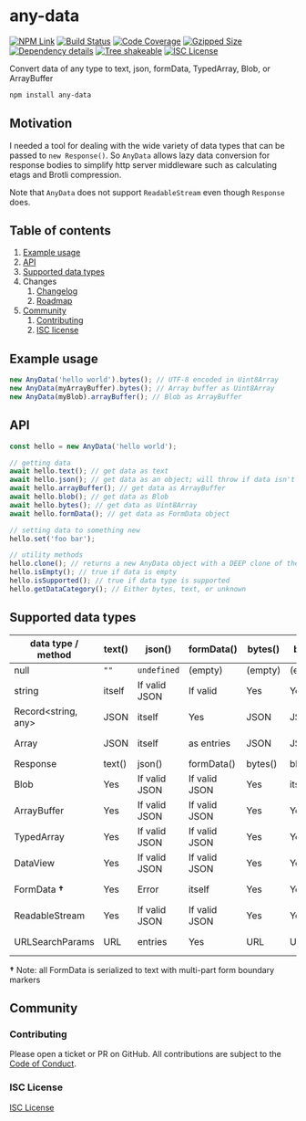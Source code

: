 # any-data

[![NPM Link](https://img.shields.io/npm/v/any-data?v=1.0.0)](https://npmjs.com/package/any-data)
[![Build Status](https://github.com/github/docs/actions/workflows/workflow.yml/badge.svg)](https://github.com/kensnyder/any-data/actions)
[![Code Coverage](https://codecov.io/gh/kensnyder/any-data/branch/main/graph/badge.svg?v=1.0.0)](https://codecov.io/gh/kensnyder/any-data)
[![Gzipped Size](https://badgen.net/bundlephobia/minzip/any-data/?label=minzipped+size&v=1.0.0)](https://bundlephobia.com/package/any-data@1.0.0)
[![Dependency details](https://badgen.net/bundlephobia/dependency-count/any-data?v=1.0.0)](https://www.npmjs.com/package/any-data?activeTab=dependencies)
[![Tree shakeable](https://badgen.net/bundlephobia/tree-shaking/any-data?v=1.0.0)](https://www.npmjs.com/package/any-data)
[![ISC License](https://img.shields.io/npm/l/any-data.svg?v=1.0.0)](https://opensource.org/licenses/ISC)

Convert data of any type to text, json, formData, TypedArray, Blob, or
ArrayBuffer

```bash
npm install any-data
```

## Motivation

I needed a tool for dealing with the wide variety of data types that can be
passed to `new Response()`. So `AnyData` allows lazy data conversion for response
bodies to simplify http server middleware such as calculating etags and Brotli
compression.

Note that `AnyData` does not support `ReadableStream` even though `Response`
does.

## Table of contents

1. [Example usage](#example-usage)
1. [API](#api)
1. [Supported data types](#supported-data-types)
1. Changes
   1. [Changelog](https://github.com/kensnyder/any-data/blob/master/CHANGELOG.md)
   1. [Roadmap](https://github.com/kensnyder/any-data/blob/master/ROADMAP.md)
1. [Community](#community)
   1. [Contributing](#contributing)
   1. [ISC license](#isc-license)

## Example usage

```ts
new AnyData('hello world').bytes(); // UTF-8 encoded in Uint8Array
new AnyData(myArrayBuffer).bytes(); // Array buffer as Uint8Array
new AnyData(myBlob).arrayBuffer(); // Blob as ArrayBuffer
```

## API

```ts
const hello = new AnyData('hello world');

// getting data
await hello.text(); // get data as text
await hello.json(); // get data as an object; will throw if data isn't valid JSON
await hello.arrayBuffer(); // get data as ArrayBuffer
await hello.blob(); // get data as Blob
await hello.bytes(); // get data as Uint8Array
await hello.formData(); // get data as FormData object

// setting data to something new
hello.set('foo bar');

// utility methods
hello.clone(); // returns a new AnyData object with a DEEP clone of the underlying data
hello.isEmpty(); // true if data is empty
hello.isSupported(); // true if data type is supported
hello.getDataCategory(); // Either bytes, text, or unknown
```

## Supported data types

| data type / method  | text() | json()        | formData()    | bytes() | blob()  | arrayBuffer() | clone()   |
| ------------------- | ------ | ------------- | ------------- | ------- | ------- | ------------- | --------- |
| null                | `""`   | `undefined`   | (empty)       | (empty) | (empty) | (empty)       | null      |
| string              | itself | If valid JSON | If valid      | Yes     | Yes     | Yes           | itself    |
| Record<string, any> | JSON   | itself        | Yes           | JSON    | JSON    | JSON          | deep copy |
| Array<any>          | JSON   | itself        | as entries    | JSON    | JSON    | JSON          | deep copy |
| Response            | text() | json()        | formData()    | bytes() | blob()  | arrayBuffer() | clone()   |
| Blob                | Yes    | If valid JSON | If valid JSON | Yes     | itself  | Yes           | deep copy |
| ArrayBuffer         | Yes    | If valid JSON | If valid JSON | Yes     | Yes     | Yes           | deep copy |
| TypedArray          | Yes    | If valid JSON | If valid JSON | Yes     | Yes     | Yes           | deep copy |
| DataView            | Yes    | If valid JSON | If valid JSON | Yes     | Yes     | Yes           | deep copy |
| FormData **†**      | Yes    | Error         | itself        | Yes     | Yes     | Yes           | deep copy |
| ReadableStream      | Yes    | If valid JSON | If valid JSON | Yes     | Yes     | Yes           | deep copy |
| URLSearchParams     | URL    | entries       | Yes           | URL     | URL     | URL           | deep copy |

**†** Note: all FormData is serialized to text with multi-part form boundary
markers

## Community

### Contributing

Please open a ticket or PR on GitHub. All contributions are subject to the
[Code of Conduct](./CONTRIBUTING.md).

### ISC License

[ISC License](./LICENSE)
